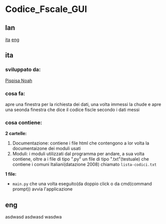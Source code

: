 # Codice_Fscale_GUI
## lan
[ita](#ita) [eng](#eng)
## ita
### sviluppato da:
[Pispisa Noah](https://www.github.com/noahpispisa)
### cosa fa:
apre una finestra per la richiesta dei dati, una volta immessi la chude e apre una seonda finestra che dice il codice fiscle secondo i dati messi
### cosa contiene:
**2 cartelle:**
  1. Documentazione: contiene i file html che contengono a lor volta la documentaizone dei moduli usati
  2. Moduli: i moduli utilizzati dal programma per andare, a sua volta contiene, oltre a i file di tipo ".py" un file di tipo ".txt"(testuale) che contiene i comuni Italiani(datazione 2008) chiamato `lista-codici.txt`

**1 file:**
  - `main.py` che una volta eseguito(da doppio click o da cmd(command prompt)) avvia l'applicazione

## eng
asdwasd
asdwasd
wasdwa
